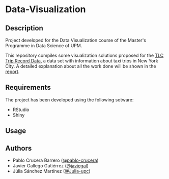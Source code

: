 # Data-Visualization

## Description

Project developed for the Data Visualization course of the Master's Programme in Data Science of UPM.

This repository compiles some visualization solutions proposed for the [TLC Trip Record Data](https://www1.nyc.gov/site/tlc/about/tlc-trip-record-data.page), a data set with information about taxi trips in New York City. A detailed explanation about all the work done will be shown in the [report](./docs/report.pdf).

## Requirements
The project has been developed using the following sotware:
- RStudio
- Shiny

## Usage


## Authors
- Pablo Crucera Barrero ([@pablo-crucera](https://github.com/pablo-crucera))
- Javier Gallego Gutiérrez ([@javiegal](https://github.com/javiegal))
- Júlia Sánchez Martínez ([@Julia-upc](https://github.com/Julia-upc))
